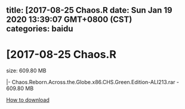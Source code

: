 
title: [2017-08-25 Chaos.R
date: Sun Jan 19 2020 13:39:07 GMT+0800 (CST)    
categories: baidu
---

# [2017-08-25 Chaos.R
size: 609.80 MB
 
 
|- Chaos.Reborn.Across.the.Globe.x86.CHS.Green.Edition-ALI213.rar - 609.80 MB

[How to download](https://bpcam.bemobtrk.com/go/2ceec3aa-1ca2-46d6-b9ff-aaa5c184517c?jno=2588)